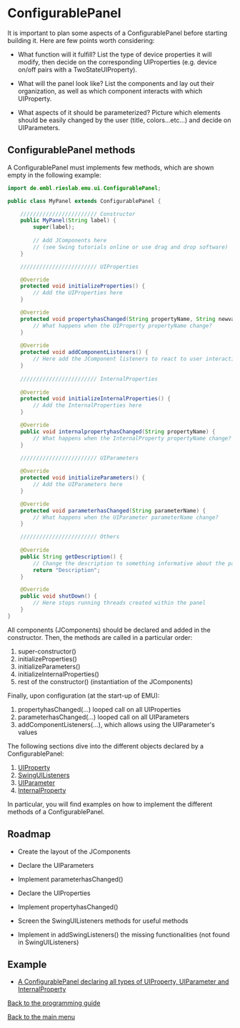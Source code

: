 # ConfigurablePanel  

It is important to plan some aspects of a ConfigurablePanel before starting building it. Here are few points worth considering:

- What function will it fulfill? List the type of device properties it will modify, then decide on the corresponding UIProperties (e.g. device on/off pairs with a TwoStateUIProperty).

- What will the panel look like? List the components and lay out their organization, as well as which component interacts with which UIProperty.

- What aspects of it should be parameterized? Picture which elements should be easily changed by the user (title, colors...etc...) and decide on UIParameters.

  

## ConfigurablePanel methods

A ConfigurablePanel must implements few methods, which are shown empty in the following example:

```java
import de.embl.rieslab.emu.ui.ConfigurablePanel;

public class MyPanel extends ConfigurablePanel {

	//////////////////////// Constructor 
	public MyPanel(String label) {
		super(label);
		
		// Add JComponents here 
        // (see Swing tutorials online or use drag and drop software) 
 	}

	//////////////////////// UIProperties 

	@Override
	protected void initializeProperties() {
        // Add the UIProperties here
	}

	@Override
	protected void propertyhasChanged(String propertyName, String newvalue) {
        // What happens when the UIProperty propertyName change?
	}
	
	@Override
	protected void addComponentListeners() {
        // Here add the JComponent listeners to react to user interactions
	}
	
	//////////////////////// InternalProperties 
	
	@Override
	protected void initializeInternalProperties() {
        // Add the InternalProperties here
	}

	@Override
	public void internalpropertyhasChanged(String propertyName) {
        // What happens when the InternalProperty propertyName change?
	}
	
	//////////////////////// UIParameters 

	@Override
	protected void initializeParameters() {
        // Add the UIParameters here
	}

	@Override
	protected void parameterhasChanged(String parameterName) {
        // What happens when the UIParameter parameterName change?
	}

	//////////////////////// Others 
	
	@Override
	public String getDescription() {
        // Change the description to something informative about the panel
		return "Description";
	}

	@Override
	public void shutDown() {
        // Here stops running threads created within the panel
	}
}
```

All components (JComponents) should be declared and added in the constructor. Then, the methods are called in a particular order:

1. super-constructor()
2. initializeProperties() 
3. initializeParameters()
4. initializeInternalProperties()
5. rest of the constructor() (instantiation of the JComponents)

Finally, upon configuration (at the start-up of EMU):

1. propertyhasChanged(...) looped call on all UIProperties
2. parameterhasChanged(...) looped call on all UIParameters
3. addComponentListeners(...), which allows using the UIParameter's values



The following sections dive into the different objects declared by a ConfigurablePanel:

1. [UIProperty](uiproperty.md)
2. [SwingUIListeners](uiproperty.md#swing)
3. [UIParameter](uiparameter.md)
4. [InternalProperty](internalproperty.md)

In particular, you will find examples on how to implement the different methods of a ConfigurablePanel.



## Roadmap  <a name="roadmap"></a>  

- Create the layout of the JComponents

- Declare the UIParameters

- Implement parameterhasChanged()

- Declare the UIProperties

- Implement propertyhasChanged()

- Screen the SwingUIListeners methods for useful methods

- Implement in addSwingListeners() the missing functionalities (not found in SwingUIListeners)




## Example

- [A ConfigurablePanel declaring all types of UIProperty, UIParameter and InternalProperty](guide\src\main\java\de\embl\rieslab\emuguide\GuideConfigurablePanel.java)



[Back to the programming guide](programmingguide.md)

[Back to the main menu](index.md)

